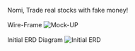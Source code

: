Nomi, Trade real stocks with fake money! 
<br><br>
Wire-Frame
![Mock-UP](https://i.imgur.com/Sw2Z3JH.png)
<br><br>
Initial ERD Diagram
![Initial ERD](https://i.imgur.com/MVSa0R9.png)
